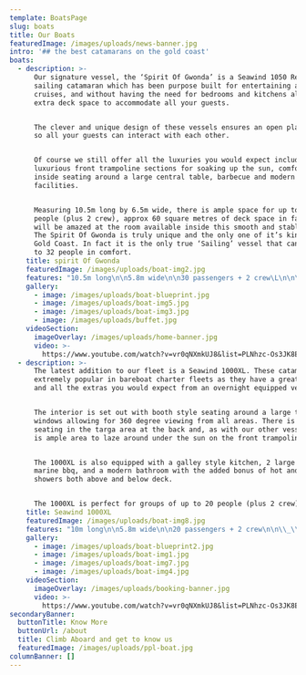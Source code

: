 ```yaml
---
template: BoatsPage
slug: boats
title: Our Boats
featuredImage: /images/uploads/news-banner.jpg
intro: '## the best catamarans on the gold coast'
boats:
  - description: >-
      Our signature vessel, the ‘Spirit Of Gwonda’ is a Seawind 1050 Resort
      sailing catamaran which has been purpose built for entertaining and day
      cruises, and without having the need for bedrooms and kitchens allows for
      extra deck space to accommodate all your guests.


      The clever and unique design of these vessels ensures an open plan layout
      so all your guests can interact with each other.


      Of course we still offer all the luxuries you would expect including
      luxurious front trampoline sections for soaking up the sun, comfortable
      inside seating around a large central table, barbecue and modern bathroom
      facilities.


      Measuring 10.5m long by 6.5m wide, there is ample space for up to 30
      people (plus 2 crew), approx 60 square metres of deck space in fact.  You
      will be amazed at the room available inside this smooth and stable boat.
      The Spirit Of Gwonda is truly unique and the only one of it’s kind on the
      Gold Coast. In fact it is the only true ‘Sailing’ vessel that can hold up
      to 32 people in comfort.
    title: spirit Of Gwonda
    featuredImage: /images/uploads/boat-img2.jpg
    features: "10.5m long\n\n5.8m wide\n\n30 passengers + 2 crew\L\n\n\\_\\_\\_\\_\\_\\_\\_\\_\\_\\_\\_\\_\\_\\_\\_\\_\\_\\_\\_\\_\\_\\_\\_\\__\n\nSpacious, open plan layout (the ultimate boat for parties)\n\nSpecifically designed for day charters\n\nHuge Deck Space\L\n\n\\_\\_\\_\\_\\_\\_\\_\\_\\_\\_\\_\\_\\_\\_\\_\\_\\_\\_\\_\\_\\_\\_\\_\\__\n\nLarge central table\n\nTrampoline style foredeck\n\nCentral access to foredeck (easy to walk around)\L\n\n\\_\\_\\_\\_\\_\\_\\_\\_\\_\\_\\_\\_\\_\\_\\_\\_\\_\\_\\_\\_\\_\\_\\_\\__\n\nBench style seating for up to 30 guests\n\nRecently painted (looks amazing)\n\nBeautiful recently renovated bathroom\L\n\n\\_\\_\\_\\_\\_\\_\\_\\_\\_\\_\\_\\_\\_\\_\\_\\_\\_\\_\\_\\_\\_\\_\\_\\__\n\nMain sail and jib\n\nFront and rear boarding ladders for easy beach and water access\n\nBBQ\n\nEskies\n\nSound System"
    gallery:
      - image: /images/uploads/boat-blueprint.jpg
      - image: /images/uploads/boat-img5.jpg
      - image: /images/uploads/boat-img3.jpg
      - image: /images/uploads/buffet.jpg
    videoSection:
      imageOverlay: /images/uploads/home-banner.jpg
      video: >-
        https://www.youtube.com/watch?v=vr0qNXmkUJ8&list=PLNhzc-Os3JK8ExayVzzoHVvP2c0-4_oqt
  - description: >-
      The latest addition to our fleet is a Seawind 1000XL. These catamarans are
      extremely popular in bareboat charter fleets as they have a great layout
      and all the extras you would expect from an overnight equipped vessel.


      The interior is set out with booth style seating around a large table with
      windows allowing for 360 degree viewing from all areas. There is extra
      seating in the targa area at the back and, as with our other vessel, there
      is ample area to laze around under the sun on the front trampoline area.


      The 1000XL is also equipped with a galley style kitchen, 2 large eskies, a
      marine bbq, and a modern bathroom with the added bonus of hot and cold
      showers both above and below deck.


      The 1000XL is perfect for groups of up to 20 people (plus 2 crew).
    title: Seawind 1000XL
    featuredImage: /images/uploads/boat-img8.jpg
    features: "10m long\n\n5.8m wide\n\n20 passengers + 2 crew\n\n\\_\\_\\_\\_\\_\\_\\_\\_\\_\\_\\_\\_\\_\\_\\_\\_\\_\\_\\_\\_\\_\\_\\_\\__\n\n\LThe modern, luxury version of the popular Seawind 1000 (2011 model)\n\nComfortable dining saloon\n\nSide access to foredeck\n\n\\_\\_\\_\\_\\_\\_\\_\\_\\_\\_\\_\\_\\_\\_\\_\\_\\_\\_\\_\\_\\_\\_\\_\\__\n\n\LAmple undercover area\n\nTrampoline style foredeck\n\nModern bathroom\n\n\\_\\_\\_\\_\\_\\_\\_\\_\\_\\_\\_\\_\\_\\_\\_\\_\\_\\_\\_\\_\\_\\_\\_\\__\n\n\LHot and Cold Deck Shower\n\nRear over-water bench seating\n\nMain sail and jib\n\n\\_\\_\\_\\_\\_\\_\\_\\_\\_\\_\\_\\_\\_\\_\\_\\_\\_\\_\\_\\_\\_\\_\\_\\__\n\n\LFront and rear boarding ladders with extended transom for easy beach and water access\n\nBBQ\n\nEskies\n\nSound System\n\nTV available"
    gallery:
      - image: /images/uploads/boat-blueprint2.jpg
      - image: /images/uploads/boat-img1.jpg
      - image: /images/uploads/boat-img7.jpg
      - image: /images/uploads/boat-img4.jpg
    videoSection:
      imageOverlay: /images/uploads/booking-banner.jpg
      video: >-
        https://www.youtube.com/watch?v=vr0qNXmkUJ8&list=PLNhzc-Os3JK8ExayVzzoHVvP2c0-4_oqt
secondaryBanner:
  buttonTitle: Know More
  buttonUrl: /about
  title: Climb Aboard and get to know us
  featuredImage: /images/uploads/ppl-boat.jpg
columnBanner: []
---
```


